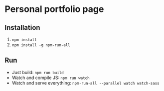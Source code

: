 Personal portfolio page
==========================

## Installation
  1. `npm install`
  2. `npm install -g npm-run-all`

## Run
  - Just build: `npm run build`
  - Watch and compile JS: `npm run watch`
  - Watch and serve everything: `npm-run-all --parallel watch watch-sass`
